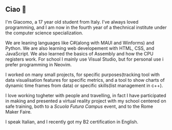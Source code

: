 ## Ciao 👋

<!--
**Giacomo-Clerico/Giacomo-Clerico** is a ✨ _special_ ✨ repository because its `README.md` (this file) appears on your GitHub profile.

Here are some ideas to get you started:

- 🔭 I’m currently working on ...
- 🌱 I’m currently learning ...
- 👯 I’m looking to collaborate on ...
- 🤔 I’m looking for help with ...
- 💬 Ask me about ...
- 📫 How to reach me: ...
- 😄 Pronouns: ...
- ⚡ Fun fact: ...
-->

I'm Giacomo, a 17 year old student from Italy.
I've always loved programming, and I am now in the fourth year of a thechnical institute under the computer science specialization.

We are leaning languages like C#(along with MAUI and Winforms) and Python. We are also learning web developement with HTML, CSS, and JavaScript.
We also learned the basics of Assembly and how the CPU registers work.
For school I mainly use Visual Studio, but for personal use i prefer programming in Neovim.

I worked on many small projects, for specific purposes(tracking tool with data visualisation features for specific metrics, and a tool to show charts of dynamic time frames from data) or specific skills(list management in c++).

I love working togheter with people and travelling, in fact I have participated in making and presented a virtual reality project with my school centered on safe training, both to a *Scuola Futura Campus* event, and to the Rome Maker Faire.

I speak Italian, and I recently got my B2 certification in English. 
